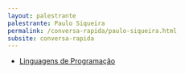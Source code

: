 ```yaml
---
layout: palestrante
palestrante: Paulo Siqueira
permalink: /conversa-rapida/paulo-siqueira.html
subsite: conversa-rapida
---
```


* [Linguagens de Programação](/conversa-rapida/paulo-siqueira-linguagens-de-programa-o)
